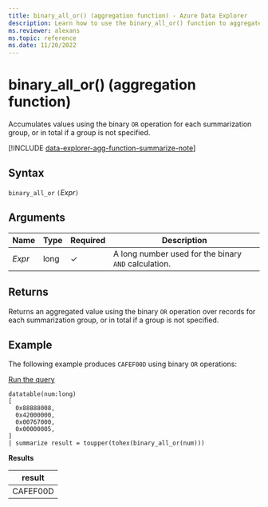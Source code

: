 ```yaml
---
title: binary_all_or() (aggregation function) - Azure Data Explorer
description: Learn how to use the binary_all_or() function to aggregate values using the binary OR operation.
ms.reviewer: alexans
ms.topic: reference
ms.date: 11/20/2022
---
```

# binary_all_or() (aggregation function)

Accumulates values using the binary `OR` operation for each summarization group, or in total if a group is not specified.

[!INCLUDE [data-explorer-agg-function-summarize-note](../../includes/data-explorer-agg-function-summarize-note.md)]

## Syntax

`binary_all_or` `(`*Expr*`)`

## Arguments

| Name | Type | Required | Description |
|--|--|--|--|
| *Expr* | long | &check; | A long number used for the binary `AND`  calculation. |

## Returns

Returns an aggregated value using the binary `OR` operation over records for each summarization group, or in total if a group is not specified.

## Example

The following example produces `CAFEF00D` using binary `OR` operations:

<a href="https://dataexplorer.azure.com/clusters/help/databases/Samples?query=H4sIAAAAAAAAA0tJLAHCpJxUjbzSXKuc/Lx0Ta5oLgUFgwoLEDAwsNAB80yMDMAAwjMwMDczR+KBgamOAlcsV41CcWlubmJRZlWqQlFqcWlOiYKtQkl+aUFBapFGSX5GaoVGUmZeYlFlfGJOTnx+EcheTU1NAEGLHNSIAAAA" target="_blank">Run the query</a>

```kusto
datatable(num:long)
[
  0x88888008,
  0x42000000,
  0x00767000,
  0x00000005, 
]
| summarize result = toupper(tohex(binary_all_or(num)))
```

**Results**

|result|
|---|
|CAFEF00D|
